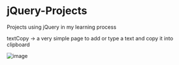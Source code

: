 # jQuery-Projects
Projects using jQuery in my learning process 

textCopy -> a very simple page to add or type a text and copy it into clipboard

![image](https://user-images.githubusercontent.com/77495573/229436161-95bbcb1e-f96a-4abe-b605-cafd88e54c17.png)
